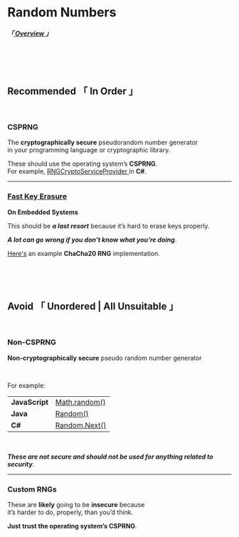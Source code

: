 
[ RNGCryptoServiceProvider ]: https://docs.microsoft.com/en-us/dotnet/api/system.security.cryptography.rngcryptoserviceprovider?view=net-5.0
[ Fast Key Erasure ]: https://blog.cr.yp.to/20170723-random.html
[ CHACHA20 Random ]: https://github.com/WebAssembly/wasi-libc/blob/main/libc-top-half/sources/arc4random.c

[ Overview ]: ../Overview


# Random Numbers
##### 「[ Overview ]」

<br>
<br>
<br>

## **Recommended** 「 In Order 」

<br>

### CSPRNG

The **cryptographically secure** pseudorandom number generator<br>
in your programming language or cryptographic library.

These should use the operating system’s **CSPRNG**.<br>
For example, [ RNGCryptoServiceProvider ] in **C#**.

---

### [Fast Key Erasure][ Fast Key Erasure ]
**On Embedded Systems**

This should be ***a last resort*** because it’s hard to erase keys properly.

***A lot can go wrong if you don’t know what you’re doing***.

[Here's][ CHACHA20 Random ] an example **ChaCha20 RNG** implementation.

<br>
<br>
<br>

## **Avoid** 「 Unordered | All Unsuitable 」

<br>

### Non-CSPRNG
**Non-cryptographically secure** pseudo random number generator

<br>

For example:

<table>
    <tr>
        <td><b>JavaScript</b></td>
        <td><a href = 'https://developer.mozilla.org/en-US/docs/Web/JavaScript/Reference/Global_Objects/Math/random'>Math.random()</a></td>
    </tr>
    <tr>
        <td><b>Java</b></td>
        <td><a href = 'https://docs.oracle.com/javase/8/docs/api/java/util/Random.html'>Random()</a></td>
    </tr>
    <tr>
        <td><b>C#</b></td>
        <td><a href = 'https://docs.microsoft.com/en-us/dotnet/api/system.random.next?view=net-5.0'>Random.Next()</a></td>
    </tr>
<table>

<br>

***These are not secure and should not be used for anything related to security***.

---

### Custom RNGs

These are **likely** going to be **insecure** because<br>it’s harder to do, properly, than you’d think.

**Just trust the operating system’s CSPRNG**.

